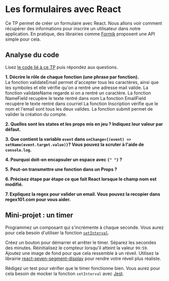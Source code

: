 # Les formulaires avec React

Ce TP permet de créer un formulaire avec React. Nous allons voir comment récupérer des informations pour inscrire un utilisateur dans notre application.
En pratique, des librairies comme [Formik](https://formik.org/) proposent une API simple pour cela. 

## Analyse du code

Lisez [le code lié à ce TP](https://codesandbox.io/s/tp-react-form-itrhu?file=/src/index.js) puis répondez aux questions.

**1. Décrire le rôle de chaque fonction (une phrase par fonction).**  
La fonction validateEmail permet d'accepter tous les caractères, ainsi que les symboles et elle vérifie qu'on a rentré une adresse mail valide.
La fonction validateName regarde si on a rentré un caractère.
La fonction NameField  recupère le texte rentré dans nom
La fonction EmailField recupère le texte rentré dans courriel
La fonction Inscription vérifie que le nom et l'email sont tous les deux valides.
La fonction submit permet de valider la création du compte.

**2. Quelles sont les states et les props mis en jeu ? Indiquez leur valeur par défaut.**

**3. Que contient la variable `event` dans `onChange={(event) => setName(event.target.value)}`? Vous pouvez la scruter à l'aide de `console.log`.**

**4. Pourquoi doit-on encapsuler un espace avec `{" "}` ?**

**5. Peut-on transmettre une fonction dans un Props ?**

**6. Précisez étape par étape ce que fait React lorsque le champ nom est modifié.**

**7. Expliquez la regex pour valider un email. Vous pouvez la recopier dans regex101.com pour vous aider.**


## Mini-projet : un timer

Programmez un composant qui s'incrémente à chaque seconde. Vous aurez pour cela besoin d'utiliser la fonction [`setInterval`](https://www.w3schools.com/jsref/met_win_setinterval.asp). 

Créez un bouton pour démarrer et arrêter le timer. Séparez les secondes des minutes. Réinitialisez le compteur lorsqu'il atteint la valeur `99:59`. Ajoutez une image de fond pour que cela ressemble à un réveil. Utilisez la librairie [react-seven-segment-display](https://www.npmjs.com/package/react-seven-segment-display) pour rendre votre réveil plus réaliste. 

Rédigez un test pour vérifier que le timer fonctionne bien. Vous aurez pour cela besoin de mocker la fonction `setInterval` avec [Jest](https://jestjs.io/docs/en/timer-mocks).

